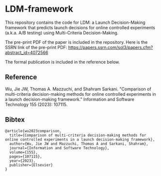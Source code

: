 # LDM-framework 
This repository contains the code for LDM: a Launch Decision-Making framework that predicts launch decisions for online controlled experiments (a.k.a. A/B testing) using Multi-Criteria Decision-Making. 

The pre-print PDF of the paper is included in the repository. Here is the SSRN link of the pre-print PDF: https://papers.ssrn.com/sol3/papers.cfm?abstract_id=4072566

The formal publication is included in the reference below. 

## Reference
Wu, Jie JW, Thomas A. Mazzuchi, and Shahram Sarkani. "Comparison of multi-criteria decision-making methods for online controlled experiments in a launch decision-making framework." Information and Software Technology 155 (2023): 107115.

## Bibtex 

```
@article{wu2023comparison,
  title={Comparison of multi-criteria decision-making methods for online controlled experiments in a launch decision-making framework},
  author={Wu, Jie JW and Mazzuchi, Thomas A and Sarkani, Shahram},
  journal={Information and Software Technology},
  volume={155},
  pages={107115},
  year={2023},
  publisher={Elsevier}
}
```
